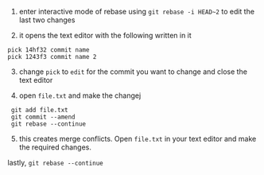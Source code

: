 1. enter interactive mode of rebase using
```git rebase -i HEAD~2```
to edit the last two changes

2. it opens the text editor with the following written in it
```
pick 14hf32 commit name
pick 1243f3 commit name 2
```

3. change `pick` to `edit` for the commit you want to change and close the text editor

4. open `file.txt` and make the changej

```
 git add file.txt
 git commit --amend
 git rebase --continue
```

5. this creates merge conflicts. Open `file.txt` in your text editor and make the required changes.

lastly, `git rebase --continue`